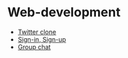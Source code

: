 # Web-development
* [Twitter clone](https://github.com/vacu9708/Twitter-clone)
* [Sign-in, Sign-up](https://github.com/vacu9708/Web-development/tree/main/Sign-in%2C%20Sign-up)
* [Group chat](https://github.com/vacu9708/Web-development/tree/main/Group%20chat)
